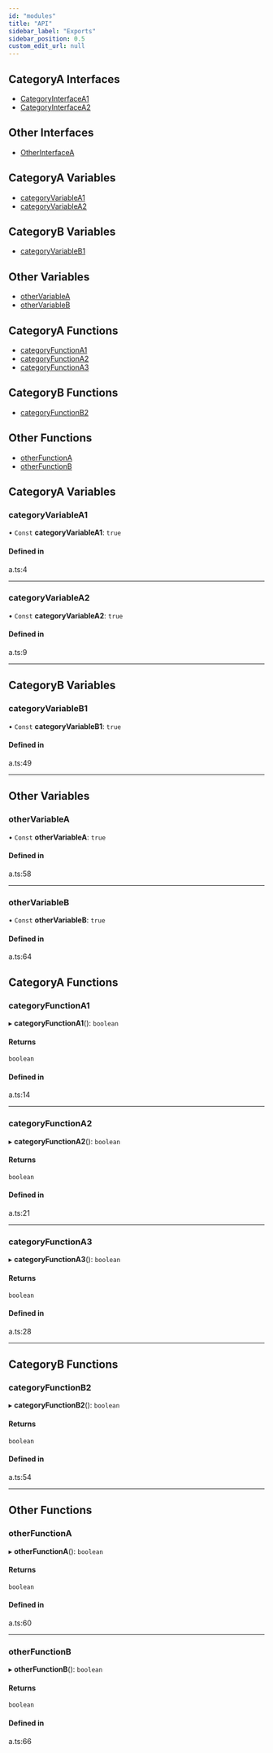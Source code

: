```yaml
---
id: "modules"
title: "API"
sidebar_label: "Exports"
sidebar_position: 0.5
custom_edit_url: null
---
```


## CategoryA Interfaces

- [CategoryInterfaceA1](interfaces/CategoryInterfaceA1.md)
- [CategoryInterfaceA2](interfaces/CategoryInterfaceA2.md)

## Other Interfaces

- [OtherInterfaceA](interfaces/OtherInterfaceA.md)

## CategoryA Variables

- [categoryVariableA1](modules.md#categoryvariablea1)
- [categoryVariableA2](modules.md#categoryvariablea2)

## CategoryB Variables

- [categoryVariableB1](modules.md#categoryvariableb1)

## Other Variables

- [otherVariableA](modules.md#othervariablea)
- [otherVariableB](modules.md#othervariableb)

## CategoryA Functions

- [categoryFunctionA1](modules.md#categoryfunctiona1)
- [categoryFunctionA2](modules.md#categoryfunctiona2)
- [categoryFunctionA3](modules.md#categoryfunctiona3)

## CategoryB Functions

- [categoryFunctionB2](modules.md#categoryfunctionb2)

## Other Functions

- [otherFunctionA](modules.md#otherfunctiona)
- [otherFunctionB](modules.md#otherfunctionb)

## CategoryA Variables

### categoryVariableA1

• `Const` **categoryVariableA1**: ``true``

#### Defined in

a.ts:4

___

### categoryVariableA2

• `Const` **categoryVariableA2**: ``true``

#### Defined in

a.ts:9

___

## CategoryB Variables

### categoryVariableB1

• `Const` **categoryVariableB1**: ``true``

#### Defined in

a.ts:49

___

## Other Variables

### otherVariableA

• `Const` **otherVariableA**: ``true``

#### Defined in

a.ts:58

___

### otherVariableB

• `Const` **otherVariableB**: ``true``

#### Defined in

a.ts:64

## CategoryA Functions

### categoryFunctionA1

▸ **categoryFunctionA1**(): `boolean`

#### Returns

`boolean`

#### Defined in

a.ts:14

___

### categoryFunctionA2

▸ **categoryFunctionA2**(): `boolean`

#### Returns

`boolean`

#### Defined in

a.ts:21

___

### categoryFunctionA3

▸ **categoryFunctionA3**(): `boolean`

#### Returns

`boolean`

#### Defined in

a.ts:28

___

## CategoryB Functions

### categoryFunctionB2

▸ **categoryFunctionB2**(): `boolean`

#### Returns

`boolean`

#### Defined in

a.ts:54

___

## Other Functions

### otherFunctionA

▸ **otherFunctionA**(): `boolean`

#### Returns

`boolean`

#### Defined in

a.ts:60

___

### otherFunctionB

▸ **otherFunctionB**(): `boolean`

#### Returns

`boolean`

#### Defined in

a.ts:66
